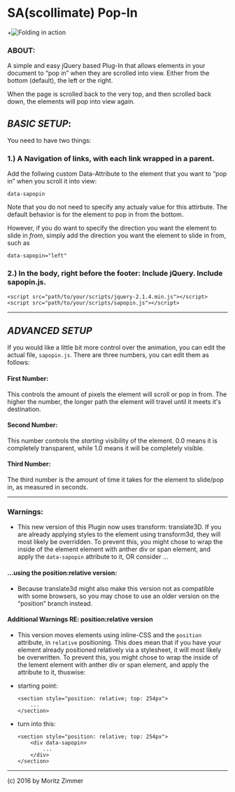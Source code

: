 # SA(scollimate) Pop-In
+![Folding in action](https://github.com/tshort/markdown-folder/raw/master/markdown-folder-mdpad.gif)

### ABOUT:

A simple and easy jQuery based Plug-In that allows elements in your document to “pop in” when they are scrolled into view. Either from the bottom (default), the left or the right.

When the page is scrolled back to the very top, and then scrolled back down, the elements will pop into view again.

## _BASIC SETUP_:
You need to have two things: 

### 1.) A Navigation of links, with each link wrapped in a parent.

Add the follwing custom Data-Attribute to the element that you want to “pop in” when you scroll it into view:

    data-sapopin
    
Note that you do not need to specify any actualy value for this attirbute. The default behavior is for the element to pop in from the bottom.

However, if you do want to specify the direction you want the element to slide in _from_, simply add the direction you want the element to slide in from, such as 

    data-sapopin="left"

### 2.) In the body, right before the footer: Include jQuery. Include sapopin.js.

    <script src="path/to/your/scripts/jquery-2.1.4.min.js"></script>
    <script src="path/to/your/scripts/sapopin.js"></script>

---

## _ADVANCED SETUP_

If you would like a little bit more control over the animation, you can edit the actual file, `sapopin.js`. There are three numbers, you can edit them as follows:

#### First Number:
This controls the amount of pixels the element will scroll or pop in from. The higher the number, the longer path the element will travel until it meets it's destination.

#### Second Number:
This number controls the _starting_ visibility of the element. 0.0 means it is completely transparent, while 1.0 means it will be completely visible. 

#### Third Number: 
The third number is the amount of time it takes for the element to slide/pop in, as measured in seconds.

---

### Warnings:

* This new version of this Plugin now uses transform: translate3D. If you are already applying styles to the element using transform3d, they will most likely be overridden. To prevent this, you might chose to wrap the inside of the element element with anther div or span element, and apply the `data-sapopin` attribute to it, OR consider ...


#### ...using the position:relative version:

* Because translate3d might also make this version not as compatible with some browsers, so you may chose to use an older version on the “position” branch instead.


#### Additional Warnings RE: position:relative version

* This version moves elements using inline-CSS and the `position` attribute, in `relative` positioning. This does mean that if you have your element already positioned relatively via a stylesheet, it will most likely be overwritten. To prevent this, you might chose to wrap the inside of the lement element with anther div or span element, and apply the attribute to it, thuswise:

- starting point:
    ```
    <section style="position: relative; top: 254px">
        ...
    </section>
    ```
    
- turn into this:
    ```
    <section style="position: relative; top: 254px">
        <div data-sapopin>
            ...
        </div>
    </section>
    ```


---


(c) 2016 by Moritz Zimmer



